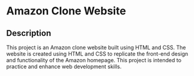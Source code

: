 # Amazon Clone Website

## Description
This project is an Amazon clone website built using HTML and CSS.
The website is created using HTML and CSS to replicate the front-end design and functionality of the Amazon homepage. 
This project is intended to practice and enhance web development skills.
